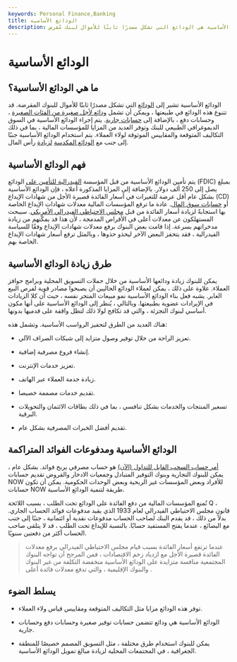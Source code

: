 ```yaml
---
keywords: Personal Finance,Banking
title: الودائع الأساسية
description: الودائع الأساسية هي الودائع التي تشكل مصدرًا ثابتًا للأموال لبنك مُقرض.
---
```


# الودائع الأساسية
## ما هي الودائع الأساسية؟

الودائع الأساسية تشير إلى [الودائع](/deposit) التي تشكل مصدرًا ثابتًا للأموال للبنوك المقرضة. قد تتنوع هذه الودائع في طبيعتها ، ويمكن أن تشمل [ودائع لأجل صغيرة من الفئات الصغيرة](/timedeposit) ، وحسابات دفع ، بالإضافة إلى [حسابات جارية](/checkingaccount). يتم إجراء الودائع الأساسية في السوق الديموغرافي الطبيعي للبنك وتوفر العديد من المزايا للمؤسسات المالية ، بما في ذلك التكاليف المتوقعة والمقاييس الموثوقة لولاء العملاء. يتم استخدام الودائع الأساسية جنبًا إلى جنب مع [الودائع المكدسة](/brokereddeposit) [لزيادة](/brokereddeposit) رأس المال.

## فهم الودائع الأساسية

يتم تأمين الودائع الأساسية من قبل المؤسسة [الفيدرالية للتأمين على](/fdic) الودائع (FDIC) بمبلغ يصل إلى 250 ألف دولار. بالإضافة إلى المزايا المذكورة أعلاه ، فإن الودائع الأساسية بشكل عام أقل عرضة للتغيرات في أسعار الفائدة قصيرة الأجل من شهادات الإيداع (CD) أو [حسابات سوق المال](/moneymarketaccount). عادة ما ترفع المؤسسات المالية معدلات شهادات الإيداع الخاصة بها استجابةً لزيادة أسعار الفائدة من قبل [مجلس الاحتياطي الفيدرالي الأمريكي](/federalreservebank). سيبحث المستهلكون عن معدلات أعلى في الأقراص المدمجة ، لأن هذا قد يمكّنهم من زيادة مدخراتهم بسرعة. إذا قامت بعض البنوك برفع معدلات شهادات الإيداع وفقًا للسياسة الفيدرالية ، فقد يتحفز البعض الآخر ليحذو حذوها ، وبالمثل ترفع أسعار شهادات الإيداع الخاصة بهم.

## طرق زيادة الودائع الأساسية

يمكن للبنوك زيادة ودائعها الأساسية من خلال حملات التسويق المحلية وبرامج حوافز العملاء. علاوة على ذلك ، يمكن لعملاء الودائع الحاليين أن يصبحوا مصادر قوية لفرص البيع العابر. يشبه فعل بناء الودائع الأساسية نمو مبيعات المتجر نفسه ، حيث أن كلا الزيادات في الإيرادات عضوية بطبيعتها. وبالتالي ، يُنظر إلى الودائع الأساسية على أنها مكون أساسي لبنوك التجزئة ، والتي قد تكافح لولا ذلك لتظل واقفة على قدميها بدونها.

هناك العديد من الطرق لتحفيز الرواسب الأساسية. وتشمل هذه:

- تعزيز الراحة من خلال توفير وصول متزايد إلى شبكات الصراف الآلي.

- إنشاء فروع مصرفية إضافية.

- تعزيز خدمات الإنترنت.

- زيادة خدمة العملاء عبر الهاتف.

- تقديم خدمات مصممة خصيصا.

- تسعير المنتجات والخدمات بشكل تنافسي ، بما في ذلك بطاقات الائتمان والتحويلات البرقية.

- تقديم أفضل الخبرات المصرفية بشكل عام.

## الودائع الأساسية ومدفوعات الفوائد المتراكمة

[أمر حساب السحب القابل للتداول (الآن)](/nowaccount) هو حساب مصرفي يربح فوائد. بشكل عام ، يمكن للبنوك التجارية وبنوك التوفير المتبادل وجمعيات الادخار والقروض تقديم حسابات NOW للأفراد وبعض المؤسسات غير الربحية وبعض الوحدات الحكومية. يمكن أن تكون حسابات NOW طريقة لتنمية الودائع الأساسية.

تُمنع المؤسسات المالية من دفع الفائدة على الودائع تحت الطلب ، بسبب اللائحة Q ، قانون مجلس الاحتياطي الفيدرالي لعام 1933 الذي يقيد مدفوعات فوائد الحساب الجاري. بدلاً من ذلك ، قد يقدم البنك لصاحب الحساب مدفوعات نقدية أو ائتمانية ، جنبًا إلى جنب مع البضائع ، عندما يفتح المستفيد حسابًا. بالنسبة للإيداع تحت الطلب ، قد لا يتلقى صاحب الحساب أكثر من دفعتين سنويًا.

> عندما ترتفع أسعار الفائدة بسبب قيام مجلس الاحتياطي الفيدرالي برفع معدلات الفائدة قصيرة الأجل مع ازدياد زخم الاقتصادات ، فمن المرجح أن تواجه البنوك المجتمعية منافسة متزايدة على الودائع الأساسية منخفضة التكلفة من غير البنوك والبنوك الإقليمية ، والتي تدفع معدلات فائدة أعلى .

>

## يسلط الضوء

- توفر هذه الودائع مزايا مثل التكاليف المتوقعة ومقاييس قياس ولاء العملاء.

- الودائع الأساسية هي ودائع تتضمن حسابات توفير صغيرة وحسابات دفع وحسابات جارية.

- يمكن للبنوك استخدام طرق مختلفة ، مثل التسويق المصمم خصيصًا للمنطقة الجغرافية ، في المجتمعات المحلية لزيادة مبالغ تمويل الودائع الأساسية.

